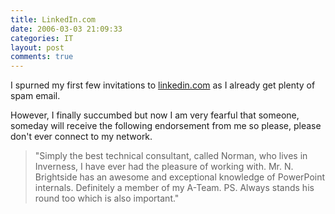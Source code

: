 ```yaml
---
title: LinkedIn.com
date: 2006-03-03 21:09:33
categories: IT
layout: post
comments: true
---
```

I spurned my first few invitations to
[linkedin.com](http://www.linkedin.com/) as I already get plenty of spam
email.

However, I finally succumbed but now I am very fearful that someone,
someday will receive the following endorsement from me so please, please
don't ever connect to my network.

> "Simply the best technical consultant, called Norman, who lives in
> Inverness, I have ever had the pleasure of working with. Mr. N.
> Brightside has an awesome and exceptional knowledge of PowerPoint
> internals. Definitely a member of my A-Team.
> PS. Always stands his round too which is also important."
